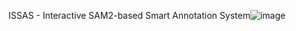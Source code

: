 ISSAS - Interactive SAM2-based Smart Annotation System![image](https://github.com/user-attachments/assets/8b70ae5e-50da-4937-bab9-7309696a34e0)
